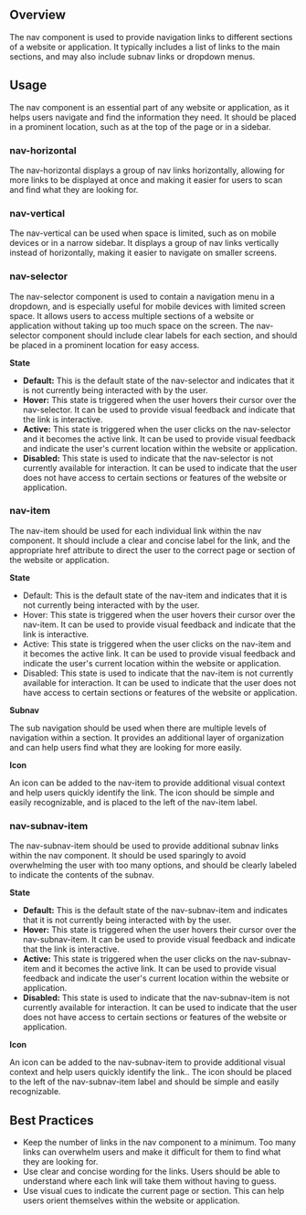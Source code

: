 ## Overview

The nav component is used to provide navigation links to different sections of a website or application. It typically includes a list of links to the main sections, and may also include subnav links or dropdown menus. 

## Usage

The nav component is an essential part of any website or application, as it helps users navigate and find the information they need. It should be placed in a prominent location, such as at the top of the page or in a sidebar. 

### nav-horizontal

The nav-horizontal displays a group of nav links horizontally, allowing for more links to be displayed at once and making it easier for users to scan and find what they are looking for.

### nav-vertical

The nav-vertical can be used when space is limited, such as on mobile devices or in a narrow sidebar. It displays a group of nav links vertically instead of horizontally, making it easier to navigate on smaller screens.

### nav-selector

The nav-selector component is used to contain a navigation menu in a dropdown, and is especially useful for mobile devices with limited screen space. It allows users to access multiple sections of a website or application without taking up too much space on the screen. The nav-selector component should include clear labels for each section, and should be placed in a prominent location for easy access.

**State**

- **Default:** This is the default state of the nav-selector and indicates that it is not currently being interacted with by the user.
- **Hover:** This state is triggered when the user hovers their cursor over the nav-selector. It can be used to provide visual feedback and indicate that the link is interactive.
- **Active:** This state is triggered when the user clicks on the nav-selector and it becomes the active link. It can be used to provide visual feedback and indicate the user's current location within the website or application.
- **Disabled:** This state is used to indicate that the nav-selector is not currently available for interaction. It can be used to indicate that the user does not have access to certain sections or features of the website or application.

### nav-item

The nav-item should be used for each individual link within the nav component. It should include a clear and concise label for the link, and the appropriate href attribute to direct the user to the correct page or section of the website or application.

**State**

- Default: This is the default state of the nav-item and indicates that it is not currently being interacted with by the user.
- Hover: This state is triggered when the user hovers their cursor over the nav-item. It can be used to provide visual feedback and indicate that the link is interactive.
- Active: This state is triggered when the user clicks on the nav-item and it becomes the active link. It can be used to provide visual feedback and indicate the user's current location within the website or application.
- Disabled: This state is used to indicate that the nav-item is not currently available for interaction. It can be used to indicate that the user does not have access to certain sections or features of the website or application.

**Subnav**

The sub navigation should be used when there are multiple levels of navigation within a section. It provides an additional layer of organization and can help users find what they are looking for more easily.

**Icon**

An icon can be added to the nav-item to provide additional visual context and help users quickly identify the link. The icon should be simple and easily recognizable, and is placed to the left of the nav-item label.

### nav-subnav-item

The nav-subnav-item should be used to provide additional subnav links within the nav component. It should be used sparingly to avoid overwhelming the user with too many options, and should be clearly labeled to indicate the contents of the subnav.

**State**

- **Default:** This is the default state of the nav-subnav-item and indicates that it is not currently being interacted with by the user.
- **Hover:** This state is triggered when the user hovers their cursor over the nav-subnav-item. It can be used to provide visual feedback and indicate that the link is interactive.
- **Active:** This state is triggered when the user clicks on the nav-subnav-item and it becomes the active link. It can be used to provide visual feedback and indicate the user's current location within the website or application.
- **Disabled:** This state is used to indicate that the nav-subnav-item is not currently available for interaction. It can be used to indicate that the user does not have access to certain sections or features of the website or application.

**Icon**

An icon can be added to the nav-subnav-item to provide additional visual context and help users quickly identify the link.. The icon should be placed to the left of the nav-subnav-item label and should be simple and easily recognizable.

## Best Practices

- Keep the number of links in the nav component to a minimum. Too many links can overwhelm users and make it difficult for them to find what they are looking for.
- Use clear and concise wording for the links. Users should be able to understand where each link will take them without having to guess.
- Use visual cues to indicate the current page or section. This can help users orient themselves within the website or application.